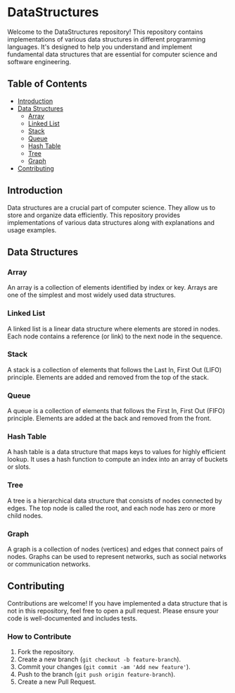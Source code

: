 # DataStructures

Welcome to the DataStructures repository! This repository contains implementations of various data structures in different programming languages. It's designed to help you understand and implement fundamental data structures that are essential for computer science and software engineering.

## Table of Contents

- [Introduction](#introduction)
- [Data Structures](#data-structures)
  - [Array](#array)
  - [Linked List](#linked-list)
  - [Stack](#stack)
  - [Queue](#queue)
  - [Hash Table](#hash-table)
  - [Tree](#tree)
  - [Graph](#graph)
- [Contributing](#contributing)

## Introduction

Data structures are a crucial part of computer science. They allow us to store and organize data efficiently. This repository provides implementations of various data structures along with explanations and usage examples.

## Data Structures

### Array

An array is a collection of elements identified by index or key. Arrays are one of the simplest and most widely used data structures.

### Linked List

A linked list is a linear data structure where elements are stored in nodes. Each node contains a reference (or link) to the next node in the sequence.

### Stack

A stack is a collection of elements that follows the Last In, First Out (LIFO) principle. Elements are added and removed from the top of the stack.

### Queue

A queue is a collection of elements that follows the First In, First Out (FIFO) principle. Elements are added at the back and removed from the front.

### Hash Table

A hash table is a data structure that maps keys to values for highly efficient lookup. It uses a hash function to compute an index into an array of buckets or slots.

### Tree

A tree is a hierarchical data structure that consists of nodes connected by edges. The top node is called the root, and each node has zero or more child nodes.

### Graph

A graph is a collection of nodes (vertices) and edges that connect pairs of nodes. Graphs can be used to represent networks, such as social networks or communication networks.

## Contributing

Contributions are welcome! If you have implemented a data structure that is not in this repository, feel free to open a pull request. Please ensure your code is well-documented and includes tests.

### How to Contribute

1. Fork the repository.
2. Create a new branch (`git checkout -b feature-branch`).
3. Commit your changes (`git commit -am 'Add new feature'`).
4. Push to the branch (`git push origin feature-branch`).
5. Create a new Pull Request.
